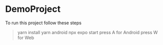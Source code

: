 # DemoProject
To run this project follow these steps
> yarn install
> yarn android
> npx expo start
> press A for Android
> press W for Web
